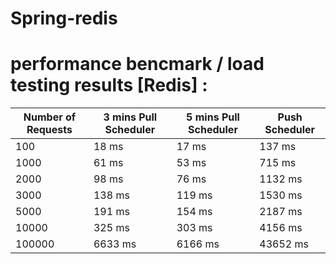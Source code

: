 # Spring-redis

# performance bencmark / load testing results [Redis] :

| Number of Requests | 3 mins Pull Scheduler | 5 mins Pull Scheduler | Push Scheduler |
|--------------------|-----------------------|-----------------------|-----------------|
| 100                | 18 ms                 | 17 ms                 | 137 ms          |
| 1000               | 61 ms                 | 53 ms                 | 715 ms          |
| 2000               | 98 ms                 | 76 ms                 | 1132 ms         |
| 3000               | 138 ms                | 119 ms                | 1530 ms         |
| 5000               | 191 ms                | 154 ms                | 2187 ms         |
| 10000              | 325 ms                | 303 ms                | 4156 ms         |
| 100000             | 6633 ms               | 6166 ms               | 43652 ms        |


